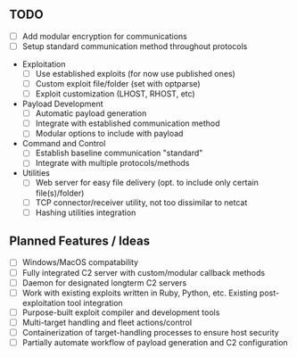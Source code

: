 ## TODO
- [ ] Add modular encryption for communications
- [ ] Setup standard communication method throughout protocols
- Exploitation
    - [ ] Use established exploits (for now use published ones)
    - [ ] Custom exploit file/folder (set with optparse)
    - [ ] Exploit customization (LHOST, RHOST, etc)
- Payload Development
    - [ ] Automatic payload generation
    - [ ] Integrate with established communication method
    - [ ] Modular options to include with payload
- Command and Control
    - [ ] Establish baseline communication "standard"
    - [ ] Integrate with multiple protocols/methods
- Utilities
    - [ ] Web server for easy file delivery (opt. to include only certain file(s)/folder)
    - [ ] TCP connector/receiver utility, not too dissimilar to netcat
    - [ ] Hashing utilities integration

## Planned Features / Ideas
- [ ] Windows/MacOS compatability
- [ ] Fully integrated C2 server with custom/modular callback methods
- [ ] Daemon for designated longterm C2 servers
- [ ] Work with existing exploits written in Ruby, Python, etc. Existing post-exploitation tool integration
- [ ] Purpose-built exploit compiler and development tools
- [ ] Multi-target handling and fleet actions/control
- [ ] Containerization of target-handling processes to ensure host security
- [ ] Partially automate workflow of payload generation and C2 configuration